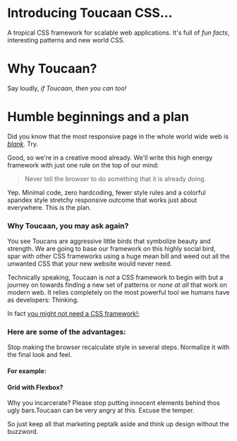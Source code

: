 # Introducing Toucaan CSS…

A tropical CSS framework for scalable web applications. It's full of *fun facts*, interesting patterns and new world CSS.

# Why Toucaan?

Say loudly, *if Toucaan, then you can too!*

# Humble beginnings and a plan

Did you know that the most responsive page in the whole world wide web is *[blank](https://toucaan.com/example1.html)*. Try.

Good, so we're in a creative mood already. We'll write this high energy framework with just one rule on the top of our mind:

> Never tell the browser to do something that it is already doing. 

Yep. Minimal code, zero hardcoding, fewer style rules and a colorful spandex style stretchy responsive outcome that works just about everywhere. This is the plan.

### Why Toucaan, you may ask again?

You see Toucans are aggressive little birds that symbolize beauty and strength. We are going to base our framework on this highly social bird, spar with other CSS frameworks using a huge mean bill and weed out all the unwanted CSS that your new website would never need.

Technically speaking, Toucaan is *not* a CSS framework to begin with but a journey on towards finding a new set of patterns or *none at all* that work on modern web. It relies completely on the most powerful tool we humans have as developers: Thinking.

In fact [you might not need a CSS framework!](https://hacks.mozilla.org/2016/04/you-might-not-need-a-css-framework/);


### Here are some of the advantages:

Stop making the browser recalculate style in several steps. Normalize it with the final look and feel.

#### For example:




#### Grid with Flexbox?

Why you incarcerate? Please stop putting innocent elements behind thos ugly bars.Toucaan can be very angry at this. Excuse the temper.


So just keep all that marketing peptalk aside and think up design without the buzzword. 


